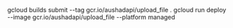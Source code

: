 gcloud builds submit --tag gcr.io/aushadapi/upload_file .
gcloud run deploy --image gcr.io/aushadapi/upload_file --platform managed